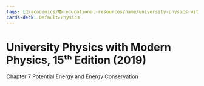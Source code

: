 ```yaml
---
tags: [🔴-academics/📚-educational-resources/name/university-physics-with-modern-physics-15th-edition-2019, study-note] 
cards-deck: Default▹Physics
---
```


# University Physics with Modern Physics, 15ᵗʰ Edition (2019)

Chapter 7 Potential Energy and Energy Conservation
